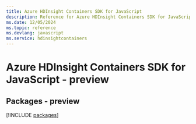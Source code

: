```yaml
---
title: Azure HDInsight Containers SDK for JavaScript
description: Reference for Azure HDInsight Containers SDK for JavaScript
ms.date: 12/05/2024
ms.topic: reference
ms.devlang: javascript
ms.service: hdinsightcontainers
---
```

# Azure HDInsight Containers SDK for JavaScript - preview
## Packages - preview
[!INCLUDE [packages](hdinsight-containers-index.md)]